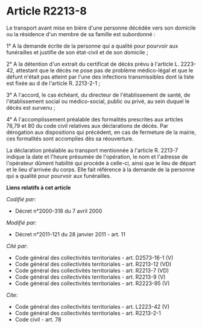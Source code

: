 # Article R2213-8

Le transport avant mise en bière d'une personne décédée vers son domicile ou la résidence d'un membre de sa famille est
subordonné : 

1° A la demande écrite de la personne qui a qualité pour pourvoir aux funérailles et justifie de son état-civil et de son
domicile ; 

2° A la détention d'un extrait du certificat de décès prévu à l'article L. 2223-42, attestant que le décès ne pose pas de
problème médico-légal et que le défunt n'était pas atteint par l'une des infections transmissibles dont la liste est fixée au
d de l'article R. 2213-2-1 ; 

3° A l'accord, le cas échéant, du directeur de l'établissement de santé, de l'établissement social ou médico-social, public
ou privé, au sein duquel le décès est survenu ; 

4° A l'accomplissement préalable des formalités prescrites aux articles 78,79 et 80 du code civil relatives aux déclarations
de décès. Par dérogation aux dispositions qui précèdent, en cas de fermeture de la mairie, ces formalités sont accomplies dès
sa réouverture. 

La déclaration préalable au transport mentionnée à l'article R. 2213-7 indique la date et l'heure présumée de l'opération, le
nom et l'adresse de l'opérateur dûment habilité qui procède à celle-ci, ainsi que le lieu de départ et le lieu d'arrivée du
corps. Elle fait référence à la demande de la personne qui a qualité pour pourvoir aux funérailles.

**Liens relatifs à cet article**

_Codifié par_:

  - Décret n°2000-318 du 7 avril 2000

_Modifié par_:

  - Décret n°2011-121 du 28 janvier 2011 - art. 11

_Cité par_:

  - Code général des collectivités territoriales - art. D2573-16-1 (V)
  - Code général des collectivités territoriales - art. R2213-12 (VD)
  - Code général des collectivités territoriales - art. R2213-7 (VD)
  - Code général des collectivités territoriales - art. R2213-9 (V)
  - Code général des collectivités territoriales - art. R2223-95 (V)

_Cite_:

  - Code général des collectivités territoriales - art. L2223-42 (V)
  - Code général des collectivités territoriales - art. R2213-2-1
  - Code civil - art. 78
